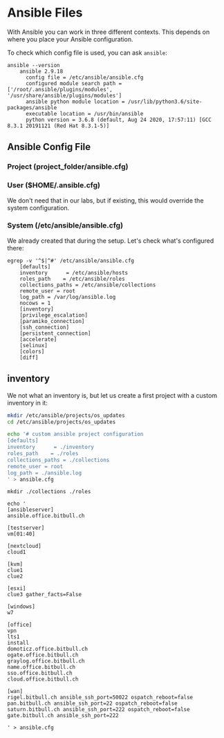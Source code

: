 
# Ansible Files
With Ansible you can work in three different contexts.
This depends on where you place your Ansible configuration.

To check which config file is used, you can ask `ansible`:
```
ansible --version
	ansible 2.9.18
	  config file = /etc/ansible/ansible.cfg
	  configured module search path = ['/root/.ansible/plugins/modules', '/usr/share/ansible/plugins/modules']
	  ansible python module location = /usr/lib/python3.6/site-packages/ansible
	  executable location = /usr/bin/ansible
	  python version = 3.6.8 (default, Aug 24 2020, 17:57:11) [GCC 8.3.1 20191121 (Red Hat 8.3.1-5)]
```
## Ansible Config File

### Project (project_folder/ansible.cfg)

### User ($HOME/.ansible.cfg)
We don't need that in our labs, but if existing, this would override the system configuration.

### System (/etc/ansible/ansible.cfg)
We already created that during the setup.
Let's check what's configured there:
```
egrep -v '^$|^#' /etc/ansible/ansible.cfg 
	[defaults]
	inventory      = /etc/ansible/hosts
	roles_path    = /etc/ansible/roles
	collections_paths = /etc/ansible/collections
	remote_user = root
	log_path = /var/log/ansible.log
	nocows = 1
	[inventory]
	[privilege_escalation]
	[paramiko_connection]
	[ssh_connection]
	[persistent_connection]
	[accelerate]
	[selinux]
	[colors]
	[diff]
```

## inventory
We not what an inventory is, but let us create a first project with a custom inventory in it:
```bash
mkdir /etc/ansible/projects/os_updates
cd /etc/ansible/projects/os_updates

echo '# custom ansible project configuration
[defaults]
inventory      = ./inventory
roles_path    = ./roles
collections_paths = ./collections
remote_user = root
log_path = ./ansible.log
' > ansible.cfg
```
```
mkdir ./collections ./roles
```
```
echo '
[ansibleserver]
ansible.office.bitbull.ch

[testserver]
vm[01:40]

[nextcloud]
cloud1

[kvm]
clue1
clue2

[esxi]
clue3 gather_facts=False

[windows]
w7

[office]
vpn
lts1
install
domoticz.office.bitbull.ch
ogate.office.bitbull.ch
graylog.office.bitbull.ch
name.office.bitbull.ch
sso.office.bitbull.ch
cloud.office.bitbull.ch

[wan]
rigel.bitbull.ch ansible_ssh_port=50022 ospatch_reboot=false
pan.bitbull.ch ansible_ssh_port=22 ospatch_reboot=false
saturn.bitbull.ch ansible_ssh_port=222 ospatch_reboot=false
gate.bitbull.ch ansible_ssh_port=222

' > ansible.cfg
```

<!--stackedit_data:
eyJoaXN0b3J5IjpbLTE2ODc2ODkxNzcsLTkxODM5MzYwOV19
-->